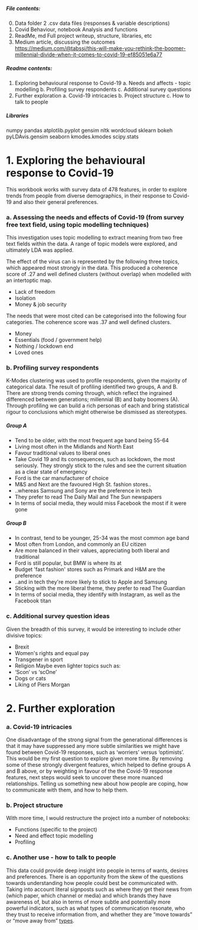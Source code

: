
##### File contents:
0. Data folder                   2 .csv data files (responses & variable descriptions)
1. Covid Behaviour, notebook     Analysis and functions
2. ReadMe, md                    Full project writeup, structure, libraries, etc
3. Medium article, discussing the outcomes                
https://medium.com/@tabssj/this-will-make-you-rethink-the-boomer-millennial-divide-when-it-comes-to-covid-19-ef85051e6a77

##### Readme contents:
1. Exploring behavioural response to Covid-19
  a. Needs and affects - topic modelling
  b. Profiling survey respondents
  c. Additional survey questions
2. Further exploration 
  a. Covid-19 intricacies
  b. Project structure
  c. How to talk to people
 
##### Libraries 
numpy 
pandas 
atplotlib.pyplot 
gensim 
nltk
wordcloud
sklearn
bokeh
pyLDAvis.gensim
seaborn
kmodes.kmodes
scipy.stats



# 1. Exploring the behavioural response to Covid-19

This workbook works with survey data of 478 features, in order to explore trends from people from diverse demographics, in their response to Covid-19 and also their general preferences.

### a. Assessing the needs and effects of Covid-19 (from survey free text field, using topic modelling techniques)
This investigation uses topic modelling to extract meaning from two free text fields within the data. A range of topic models were explored, and ultimately LDA was applied.

The effect of the virus can is represented by the following three topics, which appeared most strongly in the data. This produced a coherence score of .27 and well defined clusters (without overlap) when modelled with an intertoptic map.
* Lack of freedom
* Isolation
* Money & job security

The needs that were most cited can be categorised into the following four categories. The coherence score was .37 and well defined clusters.
* Money
* Essentials (food / government help)
* Nothing / lockdown end
* Loved ones

### b. Profiling survey respondents

K-Modes clustering was used to profile respondents, given the majority of categorical data. The result of profiling identified two groups, A and B.
There are strong trends coming through, which reflect the ingrained differenced between generations; millennial (B) and baby boomers (A). Through profiling we can build a rich personas of each and bring statistical rigour to conclusions which might otherwise be dismissed as stereotypes.

##### Group A
* Tend to be older, with the most frequent age band being 55-64
* Living most often in the Midlands and North East
* Favour traditional values to liberal ones
* Take Covid 19 and its consequences, such as lockdown, the most seriously. They strongly stick to the rules and see the current situation as a clear state of emergency
* Ford is the car manufacturer of choice
* M&S and Next are the favoured High St. fashion stores..
* ..whereas Samsung and Sony are the preference in tech
* They prefer to read The Daily Mail and The Sun newspapers
* In terms of social media, they would miss Facebook the most if it were gone

##### Group B
* In contrast, tend to be younger, 25-34 was the most common age band
* Most often from London, and commonly an EU citizen
* Are more balanced in their values, appreciating both liberal and traditional
* Ford is still popular, but BMW is where its at
* Budget 'fast fashion' stores such as Primark and H&M are the preference
* ..and in tech they're more likely to stick to Apple and Samsung
* Sticking with the more liberal theme, they prefer to read The Guardian
* In terms of social media, they identify with Instagram, as well as the Facebook titan

### c. Additional survey question ideas
Given the breadth of this survey, it would be interesting to include other divisive topics:
* Brexit
* Women's rights and equal pay
* Transgener in sport
* Religion
Maybe even lighter topics such as:
* ‘Scon’ vs ‘scOne’
* Dogs or cats
* Liking of Piers Morgan

# 2. Further exploration
### a. Covid-19 intricacies
One disadvantage of the strong signal from the generational differences is that it may have suppressed any more subtle similarities we might have found between Covid-19 responses, such as ‘worriers’ versus ‘optimists’. This would be my first question to explore given more time. By removing some of these strongly divergent features, which helped to define groups A and B above, or by weighting in favour of the the Covid-19 response features, next steps would seek to uncover these more nuanced relationships. Telling us something new about how people are coping, how to communicate with them, and how to help them.

### b. Project structure
With more time, I would restructure the project into a number of notebooks: 
* Functions (specific to the project) 
* Need and effect topic modelling 
* Profiling

### c. Another use - how to talk to people
This data could provide deep insight into people in terms of wants, desires and preferences. There is an opportunity from the skew of the questions towards understanding how people could best be communicated with. Taking into account literal signposts such as where they get their news from (which paper, which channel or media) and which brands they have awareness of, but also in terms of more subtle and potentially more powerful indicators, such as what types of communication resonate, who they trust to receive information from, and whether they are “move towards” or “move away from” [types](https://coachcampus.com/coach-portfolios/power-tools/elle-wilks-moving-away-from-vs-moving-towards/). 
